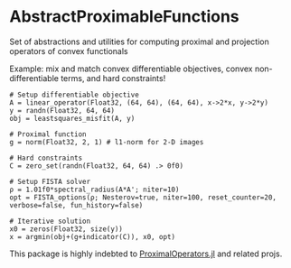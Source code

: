 # AbstractProximableFunctions

Set of abstractions and utilities for computing proximal and projection operators of convex functionals

Example: mix and match convex differentiable objectives, convex non-differentiable terms, and hard constraints!
```
# Setup differentiable objective
A = linear_operator(Float32, (64, 64), (64, 64), x->2*x, y->2*y)
y = randn(Float32, 64, 64)
obj = leastsquares_misfit(A, y)

# Proximal function
g = norm(Float32, 2, 1) # l1-norm for 2-D images

# Hard constraints
C = zero_set(randn(Float32, 64, 64) .> 0f0)

# Setup FISTA solver
ρ = 1.01f0*spectral_radius(A*A'; niter=10)
opt = FISTA_options(ρ; Nesterov=true, niter=100, reset_counter=20, verbose=false, fun_history=false)

# Iterative solution
x0 = zeros(Float32, size(y))
x = argmin(obj+(g+indicator(C)), x0, opt)
```

This package is highly indebted to [ProximalOperators.jl](https://github.com/JuliaFirstOrder/ProximalOperators.jl) and related projs.